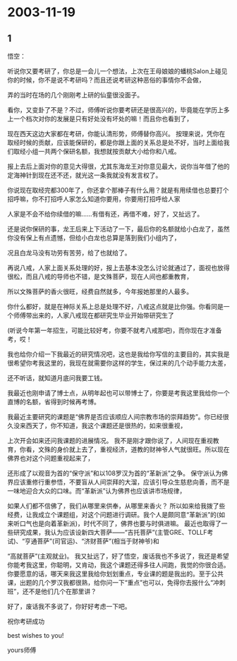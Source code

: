# 2003-11-19

## 1

悟空：

听说你又要考研了，你总是一会儿一个想法，上次在王母娘娘的蟠桃Salon上碰见你的时候，你不是说不考研吗？而且还说考研这种恶俗的事情你不会做，

弄的当时在场的几个刚刚考上研的仙童很没面子。

看你，又变卦了不是？不过，师傅听说你要考研还是很高兴的，毕竟能在学历上多上一个档次对你的发展是只有好处没有坏处的嘛！而且你也看到了，

现在西天这边大家都在考研，你能认清形势，师傅替你高兴。   按理来说，凭你在取经时候的贡献，应该能保研的，都是你跟上面的关系总是处不好，当时上面给我们取经小组一共两个保研名额，我想就按贡献大小给你和八戒。

报上去后上面对你的意见大得很，尤其东海龙王对你意见最大，说你当年借了他的定海神针到现在还不还，就光这一条我就没有发言权了。

你说现在取经完都300年了，你还拿个那棒子有什么用？就是有用续借也总要打个招呼嘛，你不打招呼人家怎么知道你要用，你要用打招呼给人家

人家是不会不给你续借的嘛……有借有还，再借不难，好了，又扯远了。

还是说你保研的事，龙王后来上下活动了一下，最后你的名额就给小白龙了，虽然你没有保上有点遗憾，但给小白龙也总算是落到我们小组内了，

况且白龙马没有功劳有苦劳，给了也就给了。

再说八戒，人家上面关系处理的好，报上去基本没怎么讨论就通过了，面视也放得很松，而且八戒的导师也不错，是文殊菩萨，现在人间也都重教育，

所以文殊菩萨的香火很旺，经费自然就多，今年报她那里的人最多。

你什么都好，就是在神际关系上总是处理不好，八戒这点就是比你强。你看同是一个师傅带出来的，人家八戒现在都研究生毕业开始带研究生了

(听说今年第一年招生，可能比较好考，你要不就考八戒那吧)，而你现在才准备考，哎！

我也给你介绍一下我最近的研究情况吧，这也是我给你写信的主要目的，其实我是很希望你考我这里的，我现在就需要你这样的学生，保过来的几个动手能力太差，

还不听话，就知道月底问我要工钱。

我最近也刚申请了博士点，从明年起也可以带博士了，你要是考我这里我给你一个直博的名额，省得到时候再考博。

我最近主要研究的课题是“佛界是否应该顺应人间宗教市场的崇拜趋势”。你已经很久没来西天了，你不知道，我这个课题还是很热的，如来很重视，

上次开会如来还问我课题的进展情况。    我不是刚才跟你说了，人间现在重视教育，你看，文殊的身价就上去了，重视经济，道教的财神爷人气就很旺。所以现在佛界也对这个问题重视起来了，

还形成了以观音为首的“保守派”和以108罗汉为首的“革新派”之争。   保守派认为佛界应该重修行重参悟，不要盲从人间崇拜的大溜，应该引导众生慈悲向善，而不是一味地迎合大众的口味。而“革新派”认为佛界也应该讲市场规律，

如果人们都不信佛了，我们从哪里来供奉，从哪里来香火？   所以如来给我拨了些经费，让我成立个课题组，对这个问题进行调研。我个人是颇同意“革新派”的(如来听口气也是向着革新派)，时代不同了，佛界也要与时俱进嘛。   最近也取得了一些研究成果，我认为应该设新四大菩萨――“吉托菩萨”(主管GRE、TOLLF考试)、“亨通菩萨”(司官运)、“济财菩萨”(相当于财神爷)和

“高就菩萨”(主观就业)。    我又扯远了，好了悟空，废话我也不多说了，我还是希望你能考我这里，你聪明，又肯动，我这个课题还得多往人间跑，我觉的你很合适。    你要愿意的话，哪天来我这里我给你划划重点，专业课的题是我出的。至于公共课，出题的几个罗汉我都很熟，给你问一下“重点”也可以，免得你去报什么“冲刺班”，还不是他们几个在那里讲？

好了，废话我不多说了，你好好考虑一下吧。

祝你考研成功

best wishes to you!


yours师傅 

